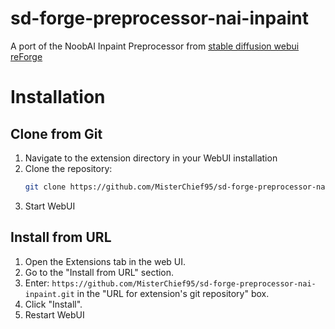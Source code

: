# sd-forge-preprocessor-nai-inpaint
A port of the NoobAI Inpaint Preprocessor from [stable diffusion webui reForge](https://github.com/Panchovix/stable-diffusion-webui-reForge)

# Installation

## Clone from Git

1. Navigate to the extension directory in your WebUI installation
1. Clone the repository:
    ```sh
    git clone https://github.com/MisterChief95/sd-forge-preprocessor-nai-inpaint.git
    ```
1. Start WebUI

## Install from URL

1. Open the Extensions tab in the web UI.
2. Go to the "Install from URL" section.
3. Enter: `https://github.com/MisterChief95/sd-forge-preprocessor-nai-inpaint.git` in the "URL for extension's git repository" box.
4. Click "Install".
5. Restart WebUI
